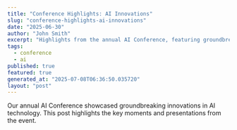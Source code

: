 ```yaml
---
title: "Conference Highlights: AI Innovations"
slug: "conference-highlights-ai-innovations"
date: "2025-06-30"
author: "John Smith"
excerpt: "Highlights from the annual AI Conference, featuring groundbreaking innovations."
tags:
  - conference
  - ai
published: true
featured: true
generated_at: "2025-07-08T06:36:50.035720"
layout: "post"
---
```


Our annual AI Conference showcased groundbreaking innovations in AI technology. This post highlights the key moments and presentations from the event.
